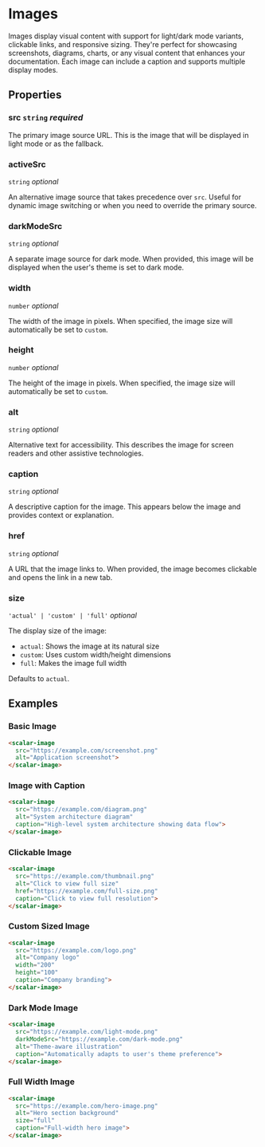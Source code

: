 # Images

Images display visual content with support for light/dark mode variants, clickable links, and responsive sizing. They're perfect for showcasing screenshots, diagrams, charts, or any visual content that enhances your documentation. Each image can include a caption and supports multiple display modes.

## Properties

### src `string` _required_

The primary image source URL. This is the image that will be displayed in light mode or as the fallback.

### activeSrc
`string` _optional_

An alternative image source that takes precedence over `src`. Useful for dynamic image switching or when you need to override the primary source.

### darkModeSrc
`string` _optional_

A separate image source for dark mode. When provided, this image will be displayed when the user's theme is set to dark mode.

### width
`number` _optional_

The width of the image in pixels. When specified, the image size will automatically be set to `custom`.

### height
`number` _optional_

The height of the image in pixels. When specified, the image size will automatically be set to `custom`.

### alt
`string` _optional_

Alternative text for accessibility. This describes the image for screen readers and other assistive technologies.

### caption
`string` _optional_

A descriptive caption for the image. This appears below the image and provides context or explanation.

### href
`string` _optional_

A URL that the image links to. When provided, the image becomes clickable and opens the link in a new tab.

### size
`'actual' | 'custom' | 'full'` _optional_

The display size of the image:

- `actual`: Shows the image at its natural size
- `custom`: Uses custom width/height dimensions
- `full`: Makes the image full width

Defaults to `actual`.

## Examples

### Basic Image

<scalar-image
  src="https://example.com/screenshot.png"
  alt="Application screenshot">
</scalar-image>

```html
<scalar-image
  src="https://example.com/screenshot.png"
  alt="Application screenshot">
</scalar-image>
```

### Image with Caption

<scalar-image
  src="https://example.com/diagram.png"
  alt="System architecture diagram"
  caption="High-level system architecture showing data flow">
</scalar-image>

```html
<scalar-image
  src="https://example.com/diagram.png"
  alt="System architecture diagram"
  caption="High-level system architecture showing data flow">
</scalar-image>
```

### Clickable Image

<scalar-image
  src="https://example.com/thumbnail.png"
  alt="Click to view full size"
  href="https://example.com/full-size.png"
  caption="Click to view full resolution">
</scalar-image>

```html
<scalar-image
  src="https://example.com/thumbnail.png"
  alt="Click to view full size"
  href="https://example.com/full-size.png"
  caption="Click to view full resolution">
</scalar-image>
```

### Custom Sized Image

<scalar-image
  src="https://example.com/logo.png"
  alt="Company logo"
  width="200"
  height="100"
  caption="Company branding">
</scalar-image>

```html
<scalar-image
  src="https://example.com/logo.png"
  alt="Company logo"
  width="200"
  height="100"
  caption="Company branding">
</scalar-image>
```

### Dark Mode Image

<scalar-image
  src="https://example.com/light-mode.png"
  darkModeSrc="https://example.com/dark-mode.png"
  alt="Theme-aware illustration"
  caption="Automatically adapts to user's theme preference">
</scalar-image>

```html
<scalar-image
  src="https://example.com/light-mode.png"
  darkModeSrc="https://example.com/dark-mode.png"
  alt="Theme-aware illustration"
  caption="Automatically adapts to user's theme preference">
</scalar-image>
```

### Full Width Image

<scalar-image
  src="https://example.com/hero-image.png"
  alt="Hero section background"
  size="full"
  caption="Full-width hero image">
</scalar-image>

```html
<scalar-image
  src="https://example.com/hero-image.png"
  alt="Hero section background"
  size="full"
  caption="Full-width hero image">
</scalar-image>
```
